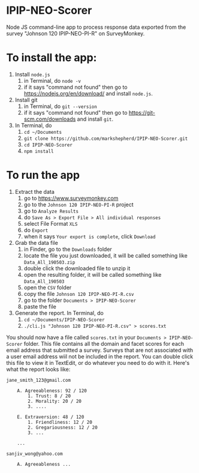 # IPIP-NEO-Scorer
Node JS command-line app to process response data exported from the survey "Johnson 120 IPIP-NEO-PI-R" on SurveyMonkey.

# To install the app:

1. Install `node.js`
    1. in Terminal, do `node -v`
    1. if it says "command not found" then go to https://nodejs.org/en/download/ and install `node.js`.
1. Install git
    1. in Terminal, do `git --version`
    1. if it says "command not found" then go to https://git-scm.com/downloads and install `git`.
1. In Terminal, do
    1. `cd ~/Documents`
    1. `git clone https://github.com/markshepherd/IPIP-NEO-Scorer.git`
    1. `cd IPIP-NEO-Scorer`
    1. `npm install`
    
# To run the app

1. Extract the data
    1. go to https://www.surveymonkey.com
    1. go to the `Johnson 120 IPIP-NEO-PI-R` project
    1. go to `Analyze Results`
    1. do `Save As > Export File > All individual responses`
    1. select File Format `XLS`
    1. do `Export`
    1. when it says `Your export is complete`, click `Download`
1. Grab the data file
    1. in Finder, go to the `Downloads` folder
    1. locate the file you just downloaded, it will be called something like `Data_All_190503.zip`
    1. double click the downloaded file to unzip it
    1. open the resulting folder, it will be called something like `Data_All_190503`
    1. open the `CSV` folder
    1. copy the file `Johnson 120 IPIP-NEO-PI-R.csv`
    1. go to the folder `Documents > IPIP-NEO-Scorer`
    1. paste the file
1. Generate the report. In Terminal, do
    1. `cd ~/Documents/IPIP-NEO-Scorer`
    1. `./cli.js "Johnson 120 IPIP-NEO-PI-R.csv" > scores.txt`

You should now have a file called `scores.txt` in your `Documents > IPIP-NEO-Scorer` folder. This file contains all the domain and facet scores for each email address that submitted a survey. Surveys that are not associated with a user email address wiil not be included in the report. You can double click this file to view it in TextEdit, or do whatever you need to do with it. Here's what the report looks like:

````
jane_smith_123@gmail.com

    A. Agreeableness: 92 / 120
        1. Trust: 8 / 20
        2. Morality: 20 / 20
        3. ....

    E. Extraversion: 48 / 120
        1. Friendliness: 12 / 20
        2. Gregariousness: 12 / 20
        3. ...
        
    ...
    
sanjiv_wong@yahoo.com

    A. Agreeableness ...
````

